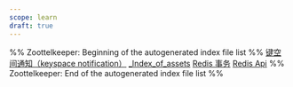 ```yaml
---
scope: learn
draft: true
---
```

%% Zoottelkeeper: Beginning of the autogenerated index file list  %%
 [键空间通知（keyspace notification）](键空间通知（keyspace%20notification）.md)
 [_Index_of_assets](10-学习/BACKEND/BigData/Redis/assets/_Index_of_assets)
 [Redis 事务](Redis%20事务.md)
 [Redis Api](Redis%20Api.md)
%% Zoottelkeeper: End of the autogenerated index file list  %%
